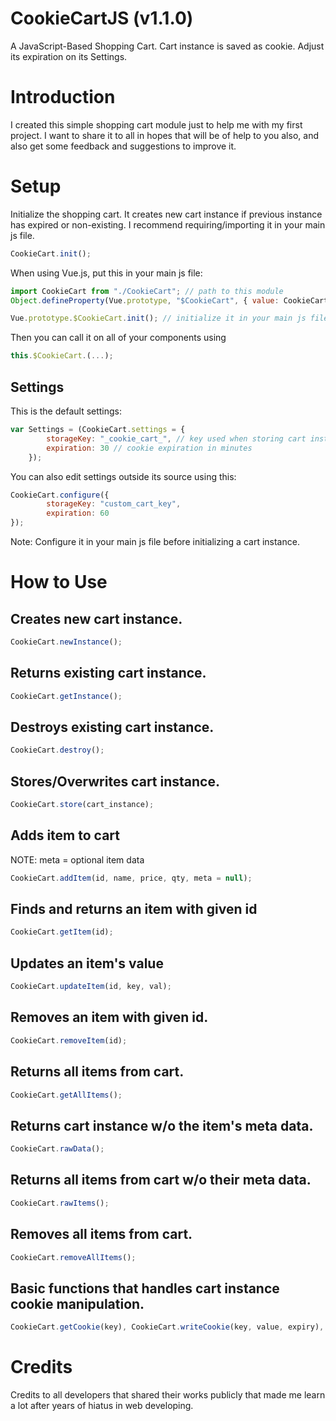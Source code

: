 # CookieCartJS (v1.1.0)
A JavaScript-Based Shopping Cart. Cart instance is saved as cookie. Adjust its expiration on its Settings.




# Introduction
I created this simple shopping cart module just to help me with my first project. I want to share it to all in hopes that will be of help to you also, and also get some feedback and suggestions to improve it.




# Setup

Initialize the shopping cart. It creates new cart instance if previous instance has expired or non-existing. I recommend requiring/importing it in your main js file.
```javascript
CookieCart.init();
```

When using Vue.js, put this in your main js file:
```javascript
import CookieCart from "./CookieCart"; // path to this module
Object.defineProperty(Vue.prototype, "$CookieCart", { value: CookieCart });

Vue.prototype.$CookieCart.init(); // initialize it in your main js file
```
Then you can call it on all of your components using 
```javascript
this.$CookieCart.(...);
```

## Settings
This is the default settings:
```javascript
var Settings = (CookieCart.settings = {
        storageKey: "_cookie_cart_", // key used when storing cart instance to cookie
        expiration: 30 // cookie expiration in minutes
    });
```
You can also edit settings outside its source using this:
```javascript
CookieCart.configure({
        storageKey: "custom_cart_key",
        expiration: 60
});
```
Note: Configure it in your main js file before initializing a cart instance.




# How to Use

## Creates new cart instance.
```javascript
CookieCart.newInstance();
```


## Returns existing cart instance.
```javascript
CookieCart.getInstance();
```


## Destroys existing cart instance.
```javascript
CookieCart.destroy();
```


## Stores/Overwrites cart instance.
```javascript
CookieCart.store(cart_instance);
```


## Adds item to cart
NOTE: meta = optional item data
```javascript
CookieCart.addItem(id, name, price, qty, meta = null);
```


## Finds and returns an item with given id
```javascript
CookieCart.getItem(id);
```


## Updates an item's value
```javascript
CookieCart.updateItem(id, key, val);
```


## Removes an item with given id.
```javascript
CookieCart.removeItem(id);
```


## Returns all items from cart.
```javascript
CookieCart.getAllItems();
```


## Returns cart instance w/o the item's meta data.
```javascript
CookieCart.rawData();
```


## Returns all items from cart w/o their meta data.
```javascript
CookieCart.rawItems();
```


## Removes all items from cart.
```javascript
CookieCart.removeAllItems();
```


## Basic functions that handles cart instance cookie manipulation.
```javascript
CookieCart.getCookie(key), CookieCart.writeCookie(key, value, expiry), CookieCart.deleteCookie(key)
```




# Credits
Credits to all developers that shared their works publicly that made me learn a lot after years of hiatus in web developing.   
